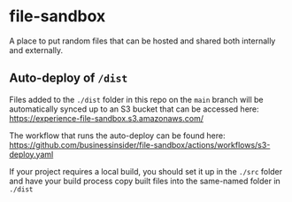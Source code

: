 # file-sandbox

A place to put random files that can be hosted and shared both internally and externally.

## Auto-deploy of `/dist`

Files added to the `./dist` folder in this repo on the `main` branch will be automatically synced up to an S3 bucket that can be accessed here: https://experience-file-sandbox.s3.amazonaws.com/

The workflow that runs the auto-deploy can be found here: 
https://github.com/businessinsider/file-sandbox/actions/workflows/s3-deploy.yaml

If your project requires a local build, you should set it up in the `./src` folder and have your build process copy built files into the same-named folder in `./dist`